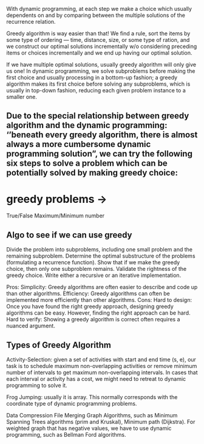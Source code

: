 With dynamic programming, at each step we make a choice which usually dependents on and by comparing between the multiple solutions of the recurrence relation. 

Greedy algorithm is way easier than that! We find a rule, sort the items by some type of ordering — time, distance, size, or some type of ration, and we construct our optimal solutions incrementally w/o considering preceding items or choices incrementally and we end up having our optimal solution. 


If we have multiple optimal solutions, usually greedy algorithm will only give us one! In dynamic programming, we solve subproblems before making the first choice and usually processing in a bottom-up fashion; a greedy algorithm makes its first choice before solving any subproblems, which is usually in top-down fashion, reducing each given problem instance to a smaller one.

## Due to the special relationship between greedy algorithm and the dynamic programming: ‘’beneath every greedy algorithm, there is almost always a more cumbersome dynamic programming solution”, we can try the following six steps to solve a problem which can be potentially solved by making greedy choice:

# greedy problems -> 

True/False
Maximum/Minimum number



## Algo to see if we can use greedy
Divide the problem into subproblems, including one small problem and the remaining subproblem.
Determine the optimal substructure of the problems (formulating a recurrence function).
Show that if we make the greedy choice, then only one subproblem remains.
Validate the rightness of the greedy choice.
Write either a recursive or an iterative implementation.


Pros:
Simplicity: Greedy algorithms are often easier to describe and code up than other algorithms.
Efficiency: Greedy algorithms can often be implemented more efficiently than other algorithms.
Cons:
Hard to design: Once you have found the right greedy approach, designing greedy algorithms can be easy. However, finding the right approach can be hard.
Hard to verify: Showing a greedy algorithm is correct often requires a nuanced argument.


## Types of Greedy Algorithm
Activity-Selection: given a set of activities with start and end time (s, e), our task is to schedule maximum non-overlapping activities or remove minimum number of intervals to get maximum non-overlapping intervals. In cases that each interval or activity has a cost, we might need to retreat to dynamic programming to solve it.

Frog Jumping: usually it is array. This normally corresponds with the coordinate type of dynamic programming problems.

Data Compression
File Merging
Graph Algorithms, such as Minimum Spanning Trees algorithms (prim and Kruskal), Minimum path (Dijkstra). For weighted graph that has negative values, we have to use dynamic programming, such as Bellman Ford algorithms.